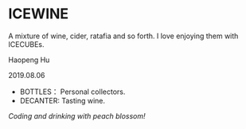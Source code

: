 # ICEWINE

A mixture of wine, cider, ratafia and so forth. I love enjoying them with ICECUBEs.

Haopeng Hu

2019.08.06

- BOTTLES： Personal collectors.
- DECANTER: Tasting wine.

*Coding and drinking with peach blossom!*
